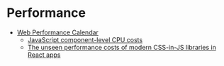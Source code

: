 # Performance

- [Web Performance Calendar](https://calendar.perfplanet.com/)
  - [JavaScript component-level CPU costs](https://calendar.perfplanet.com/2019/javascript-component-level-cpu-costs/)
  - [The unseen performance costs of modern CSS-in-JS libraries in React apps](https://calendar.perfplanet.com/2019/the-unseen-performance-costs-of-css-in-js-in-react-apps/)
